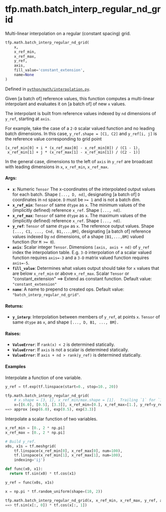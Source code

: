 <div itemscope itemtype="http://developers.google.com/ReferenceObject">
<meta itemprop="name" content="tfp.math.batch_interp_regular_nd_grid" />
<meta itemprop="path" content="Stable" />
</div>

# tfp.math.batch_interp_regular_nd_grid

Multi-linear interpolation on a regular (constant spacing) grid.

``` python
tfp.math.batch_interp_regular_nd_grid(
    x,
    x_ref_min,
    x_ref_max,
    y_ref,
    axis,
    fill_value='constant_extension',
    name=None
)
```



Defined in [`python/math/interpolation.py`](https://github.com/tensorflow/probability/tree/master/tensorflow_probability/python/math/interpolation.py).

<!-- Placeholder for "Used in" -->

Given [a batch of] reference values, this function computes a multi-linear
interpolant and evaluates it on [a batch of] of new `x` values.

The interpolant is built from reference values indexed by `nd` dimensions
of `y_ref`, starting at `axis`.

For example, take the case of a `2-D` scalar valued function and no leading
batch dimensions.  In this case, `y_ref.shape = [C1, C2]` and `y_ref[i, j]`
is the reference value corresponding to grid point

```
[x_ref_min[0] + i * (x_ref_max[0] - x_ref_min[0]) / (C1 - 1),
 x_ref_min[1] + j * (x_ref_max[1] - x_ref_min[1]) / (C2 - 1)]
```

In the general case, dimensions to the left of `axis` in `y_ref` are broadcast
with leading dimensions in `x`, `x_ref_min`, `x_ref_max`.

#### Args:

* <b>`x`</b>: Numeric `Tensor` The x-coordinates of the interpolated output values for
  each batch.  Shape `[..., D, nd]`, designating [a batch of] `D`
  coordinates in `nd` space.  `D` must be `>= 1` and is not a batch dim.
* <b>`x_ref_min`</b>:  `Tensor` of same `dtype` as `x`.  The minimum values of the
  (implicitly defined) reference `x_ref`.  Shape `[..., nd]`.
* <b>`x_ref_max`</b>:  `Tensor` of same `dtype` as `x`.  The maximum values of the
  (implicitly defined) reference `x_ref`.  Shape `[..., nd]`.
* <b>`y_ref`</b>:  `Tensor` of same `dtype` as `x`.  The reference output values. Shape
  `[..., C1, ..., Cnd, B1,...,BM]`, designating [a batch of] reference
  values indexed by `nd` dimensions, of a shape `[B1,...,BM]` valued
  function (for `M >= 0`).
* <b>`axis`</b>:  Scalar integer `Tensor`.  Dimensions `[axis, axis + nd)` of `y_ref`
  index the interpolation table.  E.g. `3-D` interpolation of a scalar
  valued function requires `axis=-3` and a `3-D` matrix valued function
  requires `axis=-5`.
* <b>`fill_value`</b>:  Determines what values output should take for `x` values that
  are below `x_ref_min` or above `x_ref_max`. Scalar `Tensor` or
  "constant_extension" ==> Extend as constant function.
  Default value: `"constant_extension"`
* <b>`name`</b>:  A name to prepend to created ops.
  Default value: `"batch_interp_regular_nd_grid"`.


#### Returns:

* <b>`y_interp`</b>:  Interpolation between members of `y_ref`, at points `x`.
  `Tensor` of same `dtype` as `x`, and shape `[..., D, B1, ..., BM].`


#### Raises:

* <b>`ValueError`</b>:  If `rank(x) < 2` is determined statically.
* <b>`ValueError`</b>:  If `axis` is not a scalar is determined statically.
* <b>`ValueError`</b>:  If `axis + nd > rank(y_ref)` is determined statically.

#### Examples

Interpolate a function of one variable.

```python
y_ref = tf.exp(tf.linspace(start=0., stop=10., 20))

tfp.math.batch_interp_regular_nd_grid(
    # x.shape = [3, 1], x_ref_min/max.shape = [1].  Trailing `1` for `1-D`.
    x=[[6.0], [0.5], [3.3]], x_ref_min=[0.], x_ref_max=[1.], y_ref=y_ref)
==> approx [exp(6.0), exp(0.5), exp(3.3)]
```

Interpolate a scalar function of two variables.

```python
x_ref_min = [0., 2 * np.pi]
x_ref_max = [0., 2 * np.pi]

# Build y_ref.
x0s, x1s = tf.meshgrid(
    tf.linspace(x_ref_min[0], x_ref_max[0], num=100),
    tf.linspace(x_ref_min[1], x_ref_max[1], num=100),
    indexing='ij')

def func(x0, x1):
  return tf.sin(x0) * tf.cos(x1)

y_ref = func(x0s, x1s)

x = np.pi * tf.random_uniform(shape=(10, 2))

tfp.math.batch_interp_regular_nd_grid(x, x_ref_min, x_ref_max, y_ref, axis=-2)
==> tf.sin(x[:, 0]) * tf.cos(x[:, 1])
```